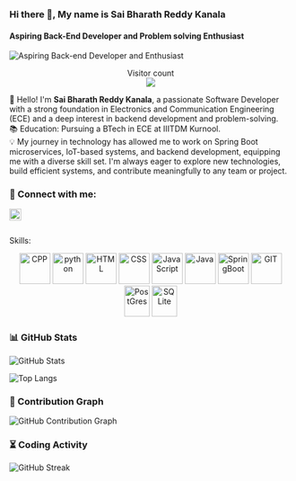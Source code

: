 ### Hi there 👋, My name is Sai Bharath Reddy Kanala
#### Aspiring Back-End Developer and Problem solving Enthusiast
![Aspiring Back-end Developer and Enthusiast](https://user-images.githubusercontent.com/48784001/203785020-2b4826c1-7ddb-4de8-b65b-ebf6e04c5290.jpeg)
<p align="center"> 
  Visitor count<br>
  <img src="https://profile-counter.glitch.me/sabrek15/count.svg" />
</p>
👋 Hello! I'm <b>Sai Bharath Reddy Kanala</b>, a passionate Software Developer with a strong foundation in Electronics and Communication Engineering (ECE) and a deep interest in backend development and problem-solving.
</br>
📚 Education: Pursuing a BTech in ECE at IIITDM Kurnool.
</br>
💡 My journey in technology has allowed me to work on Spring Boot microservices, IoT-based systems, and backend development, equipping me with a diverse skill set. I'm always eager to explore new technologies, build efficient systems, and contribute meaningfully to any team or project.

### 🤝 Connect with me:

<a href="https://www.linkedin.com/in/sai-bharath-reddy-kanala-9a4298254/"><img align="left" src="https://raw.githubusercontent.com/sabrek15/sabrek15/main/linkedin.svg" alt="sabrek | LinkedIn" width="21px"/></a>
</br>
</br>

Skills: 

<p align="center">
      <img src="https://cdn.worldvectorlogo.com/logos/c.svg" alt="CPP" width="55" height="55"/>
      <img src="https://www.vectorlogo.zone/logos/python/python-icon.svg" alt="python" width="55" height="55"/>
      <img src="https://www.vectorlogo.zone/logos/w3_html5/w3_html5-icon.svg" alt="HTML" width="55" height="55"/>
      <img src="https://www.vectorlogo.zone/logos/w3_css/w3_css-icon.svg" alt="CSS" width="55" height="55"/>
      <img src="https://upload.vectorlogo.zone/logos/javascript/images/239ec8a4-163e-4792-83b6-3f6d96911757.svg" alt="JavaScript" width="55" height="55"/>
      <img src="https://www.vectorlogo.zone/logos/java/java-icon.svg" alt="Java" width="55" height="55"/>
      <img src="https://cdn.worldvectorlogo.com/logos/spring-3.svg" alt="SpringBoot" width="55" height="55"/>
      <img src="https://www.vectorlogo.zone/logos/git-scm/git-scm-icon.svg" alt="GIT" width="55" height="55"/> 
      <img src="https://cdn.worldvectorlogo.com/logos/postgresql.svg" alt="PostGres" width="45" height="55"/>
      <img src="https://www.vectorlogo.zone/logos/sqlite/sqlite-icon.svg" alt="SQLite" width="45" height="55"/>
</p>
<!-- 
![Bharath's GitHub stats](http://github-profile-summary-cards.vercel.app/api/cards/profile-details?username=sabrek15&theme=dracula)
[![Top Langs](https://github-readme-stats.vercel.app/api/top-langs/?username=sabrek15&layout=compact&text_color=daf7dc&bg_color=151515&hide=css,html,php)](https://github.com/anuraghazra/github-readme-stats) -->

<!-- ### 📊 GitHub Stats

![Sai Bharath Reddy Kanala's GitHub Stats](https://github-readme-stats.vercel.app/api?username=sabrek15&show_icons=true&theme=radical)

### 🚀 Most Used Languages

![Top Langs](https://github-readme-stats.vercel.app/api/top-langs/?username=sabrek15&layout=compact&theme=radical) -->

### 📊 GitHub Stats
![GitHub Stats](https://github-readme-stats-sigma-five.vercel.app/api?username=sabrek15&show_icons=true&theme=radical)

![Top Langs](https://github-readme-stats-sigma-five.vercel.app/api/top-langs/?username=sabrek15&layout=compact&theme=radical)

### 📅 Contribution Graph
![GitHub Contribution Graph](https://github-readme-activity-graph.vercel.app/graph?username=sabrek15&theme=radical)

### ⏳ Coding Activity
![GitHub Streak](https://streak-stats.demolab.com/?user=sabrek15&theme=radical)

